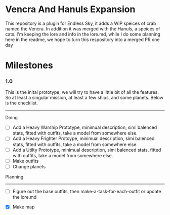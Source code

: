 # Vencra And Hanuls Expansion 
This repository is a plugin for Endless Sky, it adds a WIP speices of crab named the Vencra. In addition it was merged with the Hanuls, a speices of cats.
I'm keeping the lore and info in the lore.md, while I do some planning here in the readme, we hope to turn this respository into a merged PR one day

# Milestones

### 1.0

This is the inital prototype, we will try to have a little bit of all the features. So at least a singular mission, at least a few ships, and some planets. Below is the checklist.

---

Doing

 - [ ] Add a Heavy Warship Prototype, minimual description, simi balenced stats, fitted with outfits, take a model from somewhere else.
 - [ ] Add a Heavy Frighter Protoype, minimual description, simi balenced stats, fitted with outfits, take a model from somewhere else.
 - [ ] Add a Utilty Prototype, minimual description, simi balenced stats, fitted with outfits, take a model from somewhere else.
 - [ ] Make outfits
 - [ ] Change planets

Planning

---
 
 - [ ] Figure out the base outfits, then make-a-task-for-each-outfit or update the lore.md
 - [x] Make map


